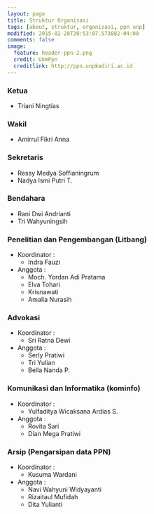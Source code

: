 ```yaml
---
layout: page
title: Struktur Organisasi
tags: [about, struktur, organisasi, ppn unp]
modified: 2015-02-28T20:53:07.573882-04:00
comments: false
image:
  feature: header-ppn-2.png
  credit: UkmPpn
  creditlink: http://ppn.unpkediri.ac.id
---
```



### Ketua
* Triani Ningtias

### Wakil
* Amirrul Fikri Anna

### Sekretaris
* Ressy Medya Soffianingrum 
* Nadya Ismi Putri T.

### Bendahara
* Rani Dwi Andrianti 
* Tri Wahyuningsih

### Penelitian dan Pengembangan (Litbang)
* Koordinator :
  - Indra Fauzi
* Anggota :
  - Moch. Yordan Adi Pratama
  - Elva Tohari
  - Krisnawati
  - Amalia Nurasih 

### Advokasi
* Koordinator :
  - Sri Ratna Dewi
* Anggota :
  - Serly Pratiwi
  - Tri Yulian
  - Bella Nanda P.

### Komunikasi dan Informatika (kominfo)
* Koordinator :
  - Yulfaditya Wicaksana Ardias S.
* Anggota :
  - Rovita Sari
  - Dian Mega Pratiwi 

### Arsip (Pengarsipan data PPN)
* Koordinator :
  - Kusuma Wardani 
* Anggota :
  - Navi Wahyuni Widyayanti
  - Rizaitaul Mufidah
  - Dita Yulianti
  
